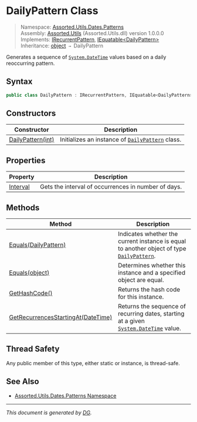 ﻿# DailyPattern Class

> Namespace: [Assorted.Utils.Dates.Patterns](index.md#assortedutilsdatespatterns-namespace)\
> Assembly: [Assorted.Utils](index.md) (Assorted.Utils.dll) version 1.0.0.0\
> Implements: [IRecurrentPattern](Assorted.Utils.Dates.IRecurrentPattern.md), [IEquatable\<DailyPattern>](https://docs.microsoft.com/en-us/dotnet/api/system.iequatable-1)\
> Inheritance: [object](https://docs.microsoft.com/en-us/dotnet/api/system.object) `→` DailyPattern

Generates a sequence of [`System.DateTime`](https://docs.microsoft.com/en-us/dotnet/api/system.datetime) values based on a daily reoccurring pattern.

## Syntax

```csharp
public class DailyPattern : IRecurrentPattern, IEquatable<DailyPattern>
```

## Constructors

Constructor | Description
--- | ---
[DailyPattern(int)](Assorted.Utils.Dates.Patterns.DailyPattern.-ctor.md) | Initializes an instance of [`DailyPattern`](Assorted.Utils.Dates.Patterns.DailyPattern.md) class.

## Properties

Property | Description
--- | ---
[Interval](Assorted.Utils.Dates.Patterns.DailyPattern.Interval.md) | Gets the interval of occurrences in number of days.

## Methods

Method | Description
--- | ---
[Equals(DailyPattern)](Assorted.Utils.Dates.Patterns.DailyPattern.Equals.md#equalsdailypattern) | Indicates whether the current instance is equal to another object of type [`DailyPattern`](Assorted.Utils.Dates.Patterns.DailyPattern.md).
[Equals(object)](Assorted.Utils.Dates.Patterns.DailyPattern.Equals.md#equalsobject) | Determines whether this instance and a specified object are equal.
[GetHashCode()](Assorted.Utils.Dates.Patterns.DailyPattern.GetHashCode.md) | Returns the hash code for this instance.
[GetRecurrencesStartingAt(DateTime)](Assorted.Utils.Dates.Patterns.DailyPattern.GetRecurrencesStartingAt.md) | Returns the sequence of recurring dates, starting at a given [`System.DateTime`](https://docs.microsoft.com/en-us/dotnet/api/system.datetime) value.

## Thread Safety

Any public member of this type, either static or instance, is thread\-safe.

## See Also

- [Assorted.Utils.Dates.Patterns Namespace](index.md#assortedutilsdatespatterns-namespace)

---

_This document is generated by [DG](https://github.com/Khojasteh/dg)._
